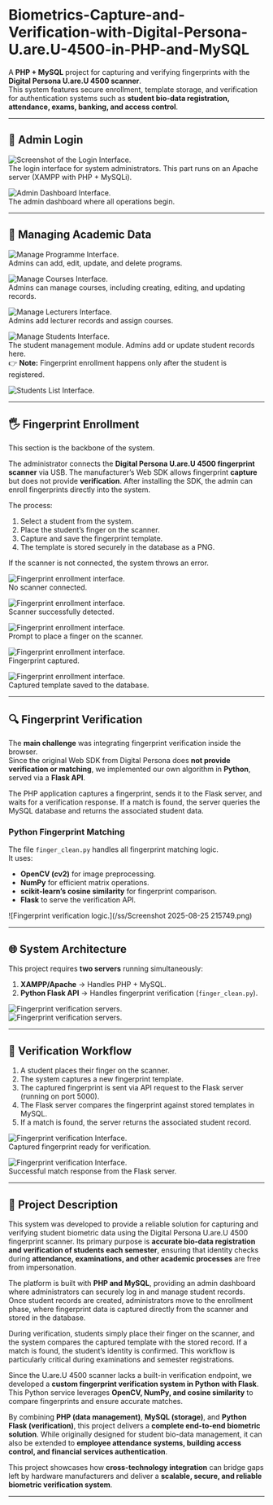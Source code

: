 # Biometrics-Capture-and-Verification-with-Digital-Persona-U.are.U-4500-in-PHP-and-MySQL  

A **PHP + MySQL** project for capturing and verifying fingerprints with the **Digital Persona U.are.U 4500 scanner**.  
This system features secure enrollment, template storage, and verification for authentication systems such as **student bio-data registration, attendance, exams, banking, and access control**.  

---

## 🔑 Admin Login  

![Screenshot of the Login Interface.](/ss/3.png)  
The login interface for system administrators. This part runs on an Apache server (XAMPP with PHP + MySQLi).  

![Admin Dashboard Interface.](/ss/4.png)  
The admin dashboard where all operations begin.  

---

## 🏫 Managing Academic Data  

![Manage Programme Interface.](/ss/5.png)  
Admins can add, edit, update, and delete programs.  

![Manage Courses Interface.](/ss/9.png)  
Admins can manage courses, including creating, editing, and updating records.  

![Manage Lecturers Interface.](/ss/11.png)  
Admins add lecturer records and assign courses.  

![Manage Students Interface.](/ss/14.png)  
The student management module. Admins add or update student records here.  
👉 **Note:** Fingerprint enrollment happens only after the student is registered.  

![Students List Interface.](/ss/16.png)  

---

## 🖐️ Fingerprint Enrollment  

This section is the backbone of the system.  

The administrator connects the **Digital Persona U.are.U 4500 fingerprint scanner** via USB. The manufacturer’s Web SDK allows fingerprint **capture** but does not provide **verification**. After installing the SDK, the admin can enroll fingerprints directly into the system.  

The process:  
1. Select a student from the system.  
2. Place the student’s finger on the scanner.  
3. Capture and save the fingerprint template.  
4. The template is stored securely in the database as a PNG.  

If the scanner is not connected, the system throws an error.  

![Fingerprint enrollment interface.](/ss/bio1.png)  
No scanner connected.  

![Fingerprint enrollment interface.](/ss/bio2.png)  
Scanner successfully detected.  

![Fingerprint enrollment interface.](/ss/bio3.png)  
Prompt to place a finger on the scanner.  

![Fingerprint enrollment interface.](/ss/bio4.png)  
Fingerprint captured.  

![Fingerprint enrollment interface.](/ss/bio5.png)  
Captured template saved to the database.  

---

## 🔍 Fingerprint Verification  

The **main challenge** was integrating fingerprint verification inside the browser.  
Since the original Web SDK from Digital Persona does **not provide verification or matching**, we implemented our own algorithm in **Python**, served via a **Flask API**.  

The PHP application captures a fingerprint, sends it to the Flask server, and waits for a verification response. If a match is found, the server queries the MySQL database and returns the associated student data.  

### Python Fingerprint Matching  

The file `finger_clean.py` handles all fingerprint matching logic.  
It uses:  
- **OpenCV (cv2)** for image preprocessing.  
- **NumPy** for efficient matrix operations.  
- **scikit-learn’s cosine similarity** for fingerprint comparison.  
- **Flask** to serve the verification API.  

![Fingerprint verification logic.](/ss/Screenshot 2025-08-25 215749.png)  

---

## 🌐 System Architecture  

This project requires **two servers** running simultaneously:  
1. **XAMPP/Apache** → Handles PHP + MySQL.  
2. **Python Flask API** → Handles fingerprint verification (`finger_clean.py`).  

![Fingerprint verification servers.](/ss/server.png)  
![Fingerprint verification servers.](/ss/server2.png)  

---

## 🔄 Verification Workflow  

1. A student places their finger on the scanner.  
2. The system captures a new fingerprint template.  
3. The captured fingerprint is sent via API request to the Flask server (running on port 5000).  
4. The Flask server compares the fingerprint against stored templates in MySQL.  
5. If a match is found, the server returns the associated student record.  

![Fingerprint verification Interface.](/ss/veri2.png)  
Captured fingerprint ready for verification.  

![Fingerprint verification Interface.](/ss/veri3.png)  
Successful match response from the Flask server.  

---

## 📖 Project Description  

This system was developed to provide a reliable solution for capturing and verifying student biometric data using the Digital Persona U.are.U 4500 fingerprint scanner. Its primary purpose is **accurate bio-data registration and verification of students each semester**, ensuring that identity checks during **attendance, examinations, and other academic processes** are free from impersonation.  

The platform is built with **PHP and MySQL**, providing an admin dashboard where administrators can securely log in and manage student records. Once student records are created, administrators move to the enrollment phase, where fingerprint data is captured directly from the scanner and stored in the database.  

During verification, students simply place their finger on the scanner, and the system compares the captured template with the stored record. If a match is found, the student’s identity is confirmed. This workflow is particularly critical during examinations and semester registrations.  

Since the U.are.U 4500 scanner lacks a built-in verification endpoint, we developed a **custom fingerprint verification system in Python with Flask**. This Python service leverages **OpenCV, NumPy, and cosine similarity** to compare fingerprints and ensure accurate matches.  

By combining **PHP (data management)**, **MySQL (storage)**, and **Python Flask (verification)**, this project delivers a **complete end-to-end biometric solution**. While originally designed for student bio-data management, it can also be extended to **employee attendance systems, building access control, and financial services authentication**.  

This project showcases how **cross-technology integration** can bridge gaps left by hardware manufacturers and deliver a **scalable, secure, and reliable biometric verification system**.  

---
